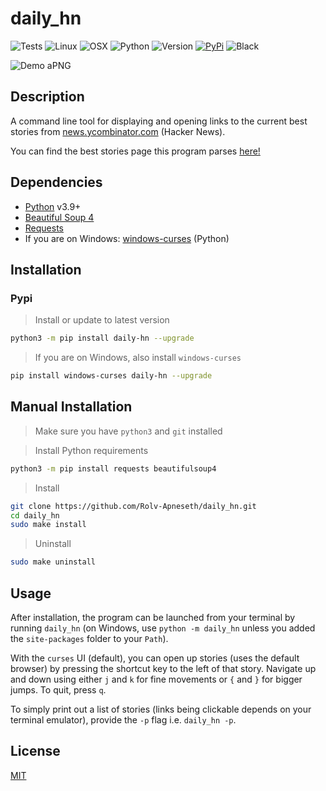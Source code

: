 # daily_hn

![Tests](https://github.com/Rolv-Apneseth/daily_hn/actions/workflows/tests.yml/badge.svg)
![Linux](https://img.shields.io/badge/-Linux-grey?logo=linux)
![OSX](https://img.shields.io/badge/-OSX-black?logo=apple)
![Python](https://img.shields.io/badge/Python-v3.9%5E-green?logo=python)
![Version](https://img.shields.io/github/v/tag/rolv-apneseth/daily_hn?label=version)
[![PyPi](https://img.shields.io/pypi/v/daily_hn?label=pypi)](https://pypi.org/project/daily-hn/)
![Black](https://img.shields.io/badge/code%20style-black-000000.svg)

![Demo aPNG](https://github.com/Rolv-Apneseth/Rolv-Apneseth.github.io/blob/4f0024e25168a57757d4631a6346275cb3f9cee7/assets/images/animated_images/daily-hn.png)

## Description

A command line tool for displaying and opening links to the current best stories from [news.ycombinator.com](https://news.ycombinator.com) (Hacker News).

You can find the best stories page this program parses [here!](https://news.ycombinator.com/best)

## Dependencies

- [Python](https://www.python.org/downloads/) v3.9+
- [Beautiful Soup 4](https://pypi.org/project/beautifulsoup4/)
- [Requests](https://pypi.org/project/requests/)
- If you are on Windows: [windows-curses](https://pypi.org/project/windows-curses/) (Python)

## Installation

### Pypi

> Install or update to latest version

```bash
python3 -m pip install daily-hn --upgrade
```

> If you are on Windows, also install `windows-curses`

```bash
pip install windows-curses daily-hn --upgrade
```

## Manual Installation

> Make sure you have `python3` and `git` installed

> Install Python requirements

```bash
python3 -m pip install requests beautifulsoup4
```

> Install

```bash
git clone https://github.com/Rolv-Apneseth/daily_hn.git
cd daily_hn
sudo make install
```

> Uninstall

```bash
sudo make uninstall
```

## Usage

After installation, the program can be launched from your terminal by running `daily_hn` (on Windows, use `python -m daily_hn` unless you added the `site-packages` folder to your `Path`).

With the `curses` UI (default), you can open up stories (uses the default browser) by pressing the shortcut key to the left of that story. Navigate up and down using either `j` and `k` for fine movements or `{` and `}` for bigger jumps. To quit, press `q`.

To simply print out a list of stories (links being clickable depends on your terminal emulator), provide the `-p` flag i.e. `daily_hn -p`.

## License

[MIT](https://github.com/Rolv-Apneseth/daily_hn/blob/2d40839e6e625c55075430bde5fef337a08e89ba/LICENSE)
